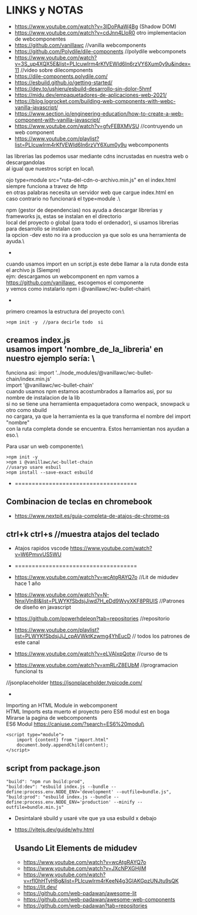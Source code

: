 # LINKS y NOTAS  

- https://www.youtube.com/watch?v=3IDoPAaW4Bg   (Shadow DOM)
- https://www.youtube.com/watch?v=cdJnn4LloR0   otro implementacion de webcomponentes
- https://github.com/vanillawc    //vanilla webcomponents 
- https://github.com/Polydile/dile-components   //polydile webcomponets
- https://www.youtube.com/watch?v=3S_up4XQX5E&list=PLIcuwIrm4rKfVEWId6In6rzVY6Xum0y9u&index=11  //video sobre dilecomponents
- https://dile-components.polydile.com/ 
- https://esbuild.github.io/getting-started/
- https://dev.to/ushieru/esbuild-desarrollo-sin-dolor-5hmf
- https://midu.dev/empaquetadores-de-aplicaciones-web-2021/
- https://blog.logrocket.com/building-web-components-with-webc-vanilla-javascript/
- https://www.section.io/engineering-education/how-to-create-a-web-component-with-vanilla-javascript/
- https://www.youtube.com/watch?v=gfvFEBXMVSU   //contruyendo un web component
- https://www.youtube.com/playlist?list=PLIcuwIrm4rKfVEWId6In6rzVY6Xum0y9u  webcomponents

  

las librerias las podemos usar mediante cdns incrustadas en nuestra web o descargandolas\
al igual que nuestros script en local\
  

ojo type=module src="ruta-del-cdn-o-archivo.min.js" en el index.html\
siempre funciona a travez de http\
en otras palabras necesita un servidor web que cargue index.html en\
caso contrario no funcionará el type=module .\
  

npm (gestor de dependencias) nos ayuda a descargar librerias y frameworks js, estas se instalan en el directorio \
local del proyecto o global (para todo el ordenador), si usamos librerias para desarrollo se instalan con \
la opcion -dev esto no ira a produccion ya que solo es una herramienta de ayuda.\

-

cuando usamos import  en un script.js este debe llamar a la ruta donde esta el archivo js (Siempre)\
ejm: descargamos un webcomponent en npm vamos a https://github.com/vanillawc, escogemos el componente\
y vemos como instalarlo  npm i @vanillawc/wc-bullet-chain\

-
primero creamos la estructura del proyecto con:\
```
>npm init -y  //para decirle todo  si
```
creamos index.js \
usamos import 'nombre_de_la_libreria' en nuestro ejemplo sería: \
-
funciona asi: import '../node_modules/@vanillawc/wc-bullet-chain/index.min.js'\
import '@vanillawc/wc-bullet-chain'\
cuando usamos npm estamos acostumbrados a llamarlos  asi, por su nombre de instalacion de la lib\
si no se tiene una herramienta empaquetadora como wenpack, snowpack u otro como sbuild\
no cargara, ya que la herramienta es la que transforma el nombre del import "nombre" \
con la ruta completa donde se encuentra.  Estos herramientan nos ayudan a eso.\
  

Para usar un web componente:\
```
>npm init -y
>npm i @vanillawc/wc-bullet-chain
//usaryo usare esbuil
>npm install --save-exact esbuild

```
- ====================================
## Combinacion de teclas en chromebook
- https://www.nextpit.es/guia-completa-de-atajos-de-chrome-os
## ctrl+k ctrl+s  //muestra atajos del teclado
- Atajos rapidos vscode  https://www.youtube.com/watch?v=W6PmvvUS5WU
  

- ====================================
- https://www.youtube.com/watch?v=wcAtgRAYQ7o  //Lit de midudev hace 1 año
- https://www.youtube.com/watch?v=N-NnxiVln8I&list=PLWYKfSbdsjJiwd7H_eDd9WvyXKF8PRUIS  //Patrones de diseño en javascript
- https://github.com/powerhdeleon?tab=repositories //repositorio
- https://www.youtube.com/playlist?list=PLWYKfSbdsjJiJ_cpAVWktKzwmg4YhEucD  // todos los patrones de este canal
- https://www.youtube.com/watch?v=eLVAIxpQotw   //curso de ts
- https://www.youtube.com/watch?v=xmRLrZ8EUbM   //programacion funcional ts


//jsonplaceholder   https://jsonplaceholder.typicode.com/
  

- 
Importing an HTML Module in webcomponent\
HTML Imports esta muerto el proyecto pero ES6 modul est en boga\
Mirarse la pagina de webcomponents\
ES6 Modul  https://caniuse.com/?search=ES6%20modul\

```
<script type="module">
    import {content} from "import.html"
    document.body.appendChild(content);
</script>

```
  

## script from package.json 
```
"build": "npm run build:prod",
"build:dev": "esbuild index.js --bundle --define:process.env.NODE_ENV='development' --outfile=bundle.js",
"build:prod": "esbuild index.js --bundle --define:process.env.NODE_ENV='production' --minify --outfile=bundle.min.js"

```

- Desintalaré sbuild y usaré vite que ya usa esbuild x debajo 
- https://vitejs.dev/guide/why.html
  
  ## Usando Lit Elements de midudev
  - https://www.youtube.com/watch?v=wcAtgRAYQ7o
  - https://www.youtube.com/watch?v=JXcNPXGHjlM
  - https://www.youtube.com/watch?v=rfI0hHTyH8g&list=PLIcuwIrm4rKeeN4g3GIAKGpzUNJtu9sQK
  - https://lit.dev/
  - https://github.com/web-padawan/awesome-lit
  - https://github.com/web-padawan/awesome-web-components
  - https://github.com/web-padawan?tab=repositories
